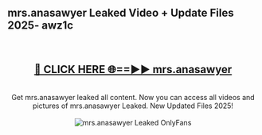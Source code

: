 <h2>mrs.anasawyer Leaked Video + Update Files 2025- awz1c</h2>
<br>
<div align="center">
<h2><a href="https://libra.edu.pl?mrs.anasawyer" rel="nofollow">🔴 CLICK HERE 🌐==►► mrs.anasawyer</a></h2>
<br>
Get mrs.anasawyer leaked all content. Now you can access all videos and pictures of mrs.anasawyer Leaked. New Updated Files 2025!
<br>
<br>
<a href="https://libra.edu.pl?mrs.anasawyer" rel="nofollow" data-target="animated-image.originalLink"><img src="https://i.ibb.co.com/WyWwxjT/player-gif2.gif" alt="mrs.anasawyer Leaked OnlyFans" style="max-width: 100%; display: inline-block;" data-target="animated-image.originalImage"></a>
</div>
<br>